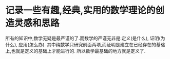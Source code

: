# 记录一些有趣,经典,实用的数学理论的创造灵感和思路

所有的知识中,数学无疑是最严谨的了.而数学的严谨无非是:定义(是什么), 证明(为什么), 应用(怎么办). 其中纯数学只研究前面两项,而证明是建立在已经存在的基础上,也就是定义的基础上才能进行的.
所以数学最基础的地方就是定义了.
